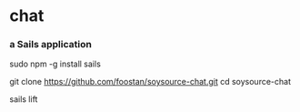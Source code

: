 # chat
### a Sails application

sudo npm -g install sails

git clone https://github.com/foostan/soysource-chat.git
cd soysource-chat

sails lift

